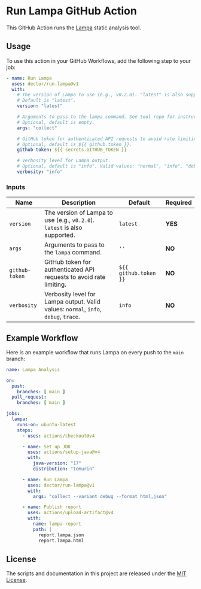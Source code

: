 # Run Lampa GitHub Action

This GitHub Action runs the [Lampa](https://github.com/dector/lampa) static analysis tool.

## Usage

To use this action in your GitHub Workflows, add the following step to your job:

```yaml
- name: Run Lampa
  uses: dector/run-lampa@v1
  with:
    # The version of Lampa to use (e.g., v0.2.0). "latest" is also supported.
    # Default is "latest".
    version: "latest"

    # Arguments to pass to the lampa command. See tool repo for instructions.
    # Optional, default is empty.
    args: "collect"

    # GitHub token for authenticated API requests to avoid rate limiting.
    # Optional, default is ${{ github.token }}.
    github-token: ${{ secrets.GITHUB_TOKEN }}

    # Verbosity level for Lampa output.
    # Optional, default is "info". Valid values: "normal", "info", "debug", "trace".
    verbosity: "info"
```

### Inputs

| Name           | Description                                                              | Default            | Required |
|----------------|--------------------------------------------------------------------------|--------------------|----------|
| `version`      | The version of Lampa to use (e.g., `v0.2.0`). `latest` is also supported. | `latest`          | **YES**  |
| `args`         | Arguments to pass to the `lampa` command.                                | `''`               | **NO**   |
| `github-token` | GitHub token for authenticated API requests to avoid rate limiting.      | `${{ github.token }}` | **NO** |
| `verbosity`    | Verbosity level for Lampa output. Valid values: `normal`, `info`, `debug`, `trace`. | `info`  | **NO**   |

## Example Workflow

Here is an example workflow that runs Lampa on every push to the `main` branch:

```yaml
name: Lampa Analysis

on:
  push:
    branches: [ main ]
  pull_request:
    branches: [ main ]

jobs:
  lampa:
    runs-on: ubuntu-latest
    steps:
      - uses: actions/checkout@v4

      - name: Set up JDK
        uses: actions/setup-java@v4
        with:
          java-version: "17"
          distribution: "temurin"

      - name: Run Lampa
        uses: dector/run-lampa@v1
        with:
          args: "collect --variant debug --format html,json"

      - name: Publish report
        uses: actions/upload-artifact@v4
        with:
          name: lampa-report
          path: |
            report.lampa.json
            report.lampa.html
```

## License

The scripts and documentation in this project are released under the [MIT License](LICENSE).

